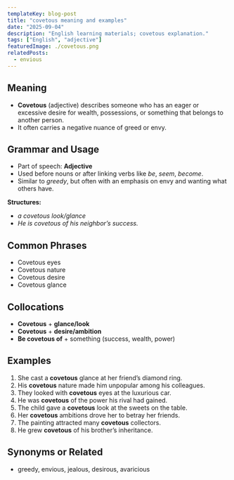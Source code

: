 ```yaml
---
templateKey: blog-post
title: "covetous meaning and examples"
date: "2025-09-04"
description: "English learning materials; covetous explanation."
tags: ["English", "adjective"]
featuredImage: ./covetous.png
relatedPosts:
  - envious
---
```


## Meaning

- **Covetous** (adjective) describes someone who has an eager or excessive desire for wealth, possessions, or something that belongs to another person.
- It often carries a negative nuance of greed or envy.

## Grammar and Usage

- Part of speech: **Adjective**
- Used before nouns or after linking verbs like _be_, _seem_, _become_.
- Similar to _greedy_, but often with an emphasis on envy and wanting what others have.

**Structures:**

- _a covetous look/glance_
- _He is covetous of his neighbor’s success._

## Common Phrases

- Covetous eyes
- Covetous nature
- Covetous desire
- Covetous glance

## Collocations

- **Covetous** + **glance/look**
- **Covetous** + **desire/ambition**
- **Be covetous of** + something (success, wealth, power)

## Examples

1. She cast a **covetous** glance at her friend’s diamond ring.
2. His **covetous** nature made him unpopular among his colleagues.
3. They looked with **covetous** eyes at the luxurious car.
4. He was **covetous** of the power his rival had gained.
5. The child gave a **covetous** look at the sweets on the table.
6. Her **covetous** ambitions drove her to betray her friends.
7. The painting attracted many **covetous** collectors.
8. He grew **covetous** of his brother’s inheritance.

## Synonyms or Related

- greedy, envious, jealous, desirous, avaricious
